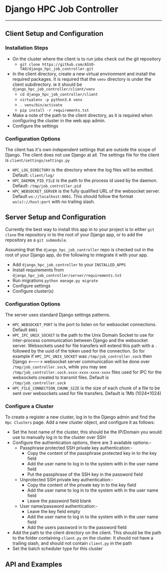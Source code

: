 # Django HPC Job Controller

---

## Client Setup and Configuration

### Installation Steps

* On the cluster where the client is to run jobs check out the git repository
  * `git clone https://github.com/ASVO-TAO/django_hpc_job_controller.git`
* In the client directory, create a new virtual environment and install the required packages. It is required that the `venv` directory is under the client subdirectory. ie it should be `django_hpc_job_controller/client/venv`
  * `cd django_hpc_job_controller/client`
  * `virtualenv -p python3.6 venv`
  * `. venv/bin/activate`
  * `pip install -r requirements.txt`
* Make a note of the path to the client directory, as it is required when configuring the cluster in the web app admin.
* Configure the settings

### Configuration Options

The client has it's own independent settings that are outside the scope of Django. The client does not use Django at all. The settings file for the client is `client/settings/settings.py`

* `HPC_LOG_DIRECTORY` is the directory where the log files will be emitted. Default: `client/log/`
* `HPC_DAEMON_PID_FILE` is the path to the process id used by the daemon. Default: `/tmp/job_controller.pid`
* `HPC_WEBSOCKET_SERVER` is the fully qualified URL of the websocket server. Default `ws://localhost:8001`. This should follow the format `ws(s)://host:port` with no trailing slash.

## Server Setup and Configuration

Currently the best way to install this app in to your project is to either `git clone` the repository in to the root of your Django app, or to add the repository as a `git submodule`.

Assuming that the `django_hpc_job_controller` repo is checked out in the root of your Django app, do the following to integrate it with your app.

* Add `django_hpc_job_controller` to your `INSTALLED_APPS`
* Install requirements from `django_hpc_job_controller/server/requirements.txt`
* Run migrations `python manage.py migrate`
* Configure settings
* Configure cluster(s)

### Configuration Options

The server uses standard Django settings patterns.

* `HPC_WEBSOCKET_PORT` is the port to listen on for websocket connections. Default `8001`
* `HPC_IPC_UNIX_SOCKET` is the path to the Unix Domain Socket to use for inter-process communication between Django and the websocket server. Websockets used for file transfers will extend this path with a `.` followed by the uuid of the token used for the connection. So for example if `HPC_IPC_UNIX_SOCKET` was `/tmp/job_controller.sock` then Django <---> websocket server communication will be done over `/tmp/job_controller.sock`, while you may see `/tmp/job_controller.sock.xxxx-xxxx-xxxx-xxxx` files used for IPC for the websockets created to transmit files. Default is `/tmp/job_controller.sock`
* `HPC_FILE_CONNECTION_CHUNK_SIZE` is the size of each chunk of a file to be sent over websockets used for file transfers. Default is 1Mb (1024*1024)

### Configure a Cluster

To create a register a new cluster, log in to the Django admin and find the `Hpc Clusters` page. Add a new cluster object, and configure it as follows:

* Set the host name of the cluster, this should be the IP/Domain you would use to manually log in to the cluster over SSH
* Configure the authentication options, there are 3 available options:-
  * Passphrase protected SSH private key authentication:-
    * Copy the content of the passphrase protected key in to the key field
    * Add the user name to log in to the system with in the user name field
    * Put the passphrase of the SSH key in the password field
  * Unprotected SSH private key authentication:-
    * Copy the content of the private key in to the key field
    * Add the user name to log in to the system with in the user name field
    * Leave the password field blank
  * User name/password authentication:-
    * Leave the key field empty
    * Add the user name to log in to the system with in the user name field
    * Add the users password in to the password field
* Add the path to the client directory on the client. This should be the path to the folder containing `client.py` on the cluster. It should not have a trailing slash, and should not contain `client.py` in the path
* Set the batch scheduler type for this cluster

## API and Examples

